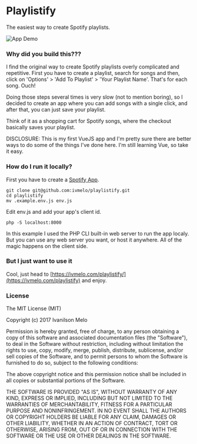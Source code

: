 # Playlistify
The easiest way to create Spotify playlists.

![App Demo](http://i.imgur.com/JWrVHX9.png)

### Why did you build this???
I find the original way to create Spotify playlists overly complicated and repetitive. First you have to create a playlist, search for songs and then, click on 'Options' > 'Add To Playlist' > 'Your Playlist Name'. That's for each song. Ouch!

Doing those steps several times is very slow (not to mention boring), so I decided to create an app where you can add songs with a single click, and after that, you can just save your playlist.

Think of it as a shopping cart for Spotify songs, where the checkout basically saves your playlist.

DISCLOSURE: This is my first VueJS app and I'm pretty sure there are better ways to do some of the things I've done here. I'm still learning Vue, so take it easy.

### How do I run it locally?
First you have to create a [Spotify App](https://developer.spotify.com).

```
git clone git@github.com:ivmelo/playlistify.git
cd playlistify
mv .example.env.js env.js
```
Edit env.js and add your app's client id.
```
php -S localhost:8000
```

In this example I used the PHP CLI built-in web server to run the app localy. But you can use any web server you want, or host it anywhere. All of the magic happens on the client side.

### But I just want to use it
Cool, just head to [https://ivmelo.com/playlistify/](https://ivmelo.com/playlistify) and enjoy.

### License
The MIT License (MIT)

Copyright (c) 2017 Ivanilson Melo

Permission is hereby granted, free of charge, to any person obtaining a copy of this software and associated documentation files (the "Software"), to deal in the Software without restriction, including without limitation the rights to use, copy, modify, merge, publish, distribute, sublicense, and/or sell copies of the Software, and to permit persons to whom the Software is furnished to do so, subject to the following conditions:

The above copyright notice and this permission notice shall be included in all copies or substantial portions of the Software.

THE SOFTWARE IS PROVIDED "AS IS", WITHOUT WARRANTY OF ANY KIND, EXPRESS OR IMPLIED, INCLUDING BUT NOT LIMITED TO THE WARRANTIES OF MERCHANTABILITY, FITNESS FOR A PARTICULAR PURPOSE AND NONINFRINGEMENT. IN NO EVENT SHALL THE AUTHORS OR COPYRIGHT HOLDERS BE LIABLE FOR ANY CLAIM, DAMAGES OR OTHER LIABILITY, WHETHER IN AN ACTION OF CONTRACT, TORT OR OTHERWISE, ARISING FROM, OUT OF OR IN CONNECTION WITH THE SOFTWARE OR THE USE OR OTHER DEALINGS IN THE SOFTWARE.
